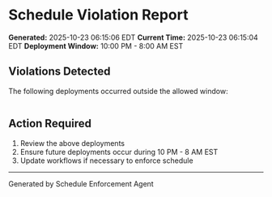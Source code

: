 # Schedule Violation Report

**Generated:** 2025-10-23 06:15:06 EDT
**Current Time:** 2025-10-23 06:15:04 EDT
**Deployment Window:** 10:00 PM - 8:00 AM EST

## Violations Detected

The following deployments occurred outside the allowed window:

```

```

## Action Required

1. Review the above deployments
2. Ensure future deployments occur during 10 PM - 8 AM EST
3. Update workflows if necessary to enforce schedule

---

Generated by Schedule Enforcement Agent
